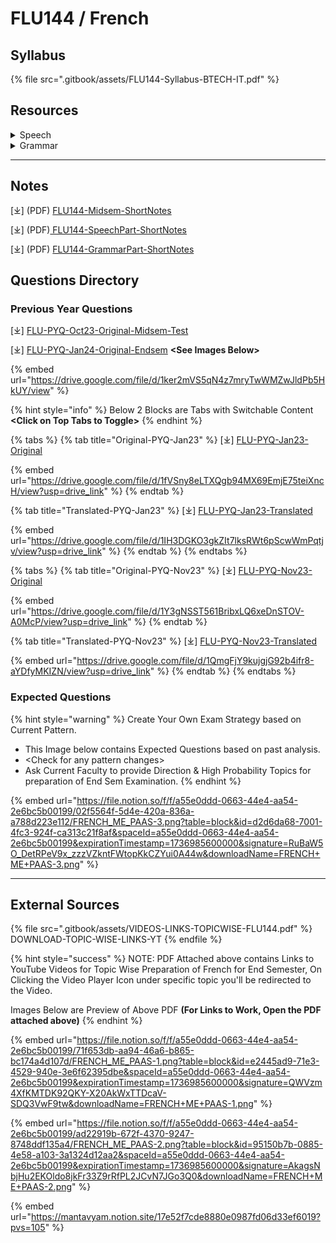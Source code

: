 # FLU144 / French

## Syllabus

{% file src=".gitbook/assets/FLU144-Syllabus-BTECH-IT.pdf" %}

## Resources

<details>

<summary>Speech</summary>

\[⤓] [Unit1](https://drive.google.com/file/d/1xmmydEZn6IgdKj_tUm8Eh7ni_zyeva8y/view?usp=drive_link)

\[⤓] [Unit2](https://drive.google.com/file/d/1AYD4JqxMNLPjrWEhDsOHyrQYdr4Vb9Aq/view?usp=drive_link)

\[⤓] [Unit3](https://drive.google.com/file/d/1vhuxJyXbT0iZWVlCaRIWTQRrGbCHqklR/view?usp=drive_link)

\[ ▶︎ ] [Intro (Yourself / Someone Else)](https://youtu.be/n9yclXqP5Nc?si=1iI6DqSUJWf2NBVn)

\[ ▶︎ ] [Greetings (Say Hello)](https://youtu.be/GUrSnmx-9zg?si=vGPuP59GeYDFUvsW)

\[ ▶︎ ] [Counting (Numbers upto 1000](https://youtu.be/G6bgXhz5WY8?si=yRehbqrtsavQPVxu))

\[ ▶︎ ] [Professions (Jobs)](https://youtu.be/rDr0jcwBfqY?si=92gZITkVtS7sMA5G)

\[ ▶︎ ] [Days of Week](https://youtu.be/rim94Xp2XQ4?si=QGeBDnWlJwhhyxYq)

\[ ▶︎ ] [Months of Year](https://youtu.be/vXcXPP_KYoA?si=EptNr9V7WZoi0iWU)

\[ ▶︎ ] [Appearance (Physical](https://youtu.be/8iyla80YRFY?si=Xk7M2OZqwNnrmJLb))

\[ ▶︎ ] [Traits (Character)](https://youtu.be/PTcjF_TrFLM?si=0PgcYKxXRyjt-mp0)

\[ ▶︎ ] [Nationalities (Countries/Languages)](https://youtu.be/pbcwY7btwZU?si=g26qVzzavc4nhDQp)

</details>

<details>

<summary>Grammar</summary>

\[ ▶︎ ] [Nouns (Masculine/Feminine)](https://youtu.be/_uhFV3lD_wg?si=g5ZSVlTimAbQFBaG)

\[ ▶︎ ] [Article (Definite)](https://youtu.be/OCs_5X5c0YA?si=zYGY6yFOA1vB-GJs)

\[ ▶︎ ] [Article (Indefinite)](https://youtu.be/DSiG8mYiwkI?si=ll7xLGXgpsX0Mcrk)

\[ ▶︎ ] [Article (Contracted)](https://app.gitbook.com/s/wyr7XkhiJoMd59jgwesC/)

\[ ▶︎ ] [Subject Pronouns (Singular/Plural)](https://youtu.be/nyfRpRnyXmw?si=K_JevM6lfeBf4-fW)

\[ ▶︎ ] [Pronouns - Tonic](https://youtu.be/11KUkGmjZ30?si=g7HO7GectDEVESw8)

\[ ▶︎ ] [Verbs (1/2/3 Groups)](https://youtu.be/tuLSsfQ5GOQ?si=f9X_19mrl-i--4WF)

\[ ▶︎ ] [Verbs (1st Group in Present)](https://youtu.be/j3gqgpxxtqI?si=bzxBpddtFzGf8LVQ)

\[ ▶︎ ] [Adjectives](https://youtu.be/1-5OlGCqNbg?si=1qLdSuAht4gBRt6X)

\[ ▶︎ ] [Possessive Adjectives](https://youtu.be/ycPEbzPHkow?si=jFSsmVTjU2Bj3VIk)

\[ ▶︎ ] [Adverbs ](https://youtu.be/nvh4c6dVt5E?si=t7nXj9xEgWY366Ly)

\[ ▶︎ ] [Asking Questions](https://youtu.be/dozFkBHeRyY?si=Sy0jnkI0KfZqZBA_)

\[ ▶︎ ] [Prepositions (of place)](https://youtu.be/iEyvIzPKuIY?si=3Yw3wOgfI58LV8k0)

\[ ▶︎ ] [There is (Il Ya)](https://youtu.be/nJhG9eFlD8o?si=4ZwbQqDujwz4kVqJ)

</details>

***

## Notes

\[⤓] (PDF) [FLU144-Midsem-ShortNotes](https://drive.google.com/file/d/1yEvFM4JHznQSSsMpAJUTNKaLZhwsQk5V/view?usp=drive_link)

\[⤓] (PDF)[ FLU144-SpeechPart-ShortNotes](https://drive.google.com/file/d/1roQIY3UqnpAcAJ4vrXuZkTm_ycorU06-/view?usp=drive_link)

\[⤓] (PDF) [FLU144-GrammarPart-ShortNotes](https://drive.google.com/file/d/1b14d2kEwOc6-PaUb11x1BP2INUaFcNAO/view?usp=drive_link)

## Questions Directory

### Previous Year Questions

\[⤓] [FLU-PYQ-Oct23-Original-Midsem-Test](https://drive.google.com/file/d/1CvlkoTb5vbvFSH0veeRbDsfgUfJx4-C4/view?usp=drive_link)

\[⤓] [FLU-PYQ-Jan24-Original-Endsem](https://drive.google.com/file/d/1ker2mVS5qN4z7mryTwWMZwJldPb5HkUY/view?usp=drive_link) **\<See Images Below>**

{% embed url="https://drive.google.com/file/d/1ker2mVS5qN4z7mryTwWMZwJldPb5HkUY/view" %}

{% hint style="info" %}
Below 2 Blocks are Tabs with Switchable Content **\<Click on Top Tabs to Toggle>**
{% endhint %}

{% tabs %}
{% tab title="Original-PYQ-Jan23" %}
\[⤓] [FLU-PYQ-Jan23-Original](https://drive.google.com/file/d/1fVSny8eLTXQgb94MX69EmjE75teiXncH/view?usp=drive_link)

{% embed url="https://drive.google.com/file/d/1fVSny8eLTXQgb94MX69EmjE75teiXncH/view?usp=drive_link" %}
{% endtab %}

{% tab title="Translated-PYQ-Jan23" %}
\[⤓] [FLU-PYQ-Jan23-Translated](https://drive.google.com/file/d/1IH3DGKO3gkZIt7lksRWt6pScwWmPqtjv/view?usp=drive_link)

{% embed url="https://drive.google.com/file/d/1IH3DGKO3gkZIt7lksRWt6pScwWmPqtjv/view?usp=drive_link" %}
{% endtab %}
{% endtabs %}

{% tabs %}
{% tab title="Original-PYQ-Nov23" %}
\[⤓] [FLU-PYQ-Nov23-Original](https://drive.google.com/file/d/1Y3gNSST561BribxLQ6xeDnSTOV-A0McP/view?usp=drive_link)

{% embed url="https://drive.google.com/file/d/1Y3gNSST561BribxLQ6xeDnSTOV-A0McP/view?usp=drive_link" %}
{% endtab %}

{% tab title="Translated-PYQ-Nov23" %}
\[⤓] [FLU-PYQ-Nov23-Translated](https://drive.google.com/file/d/1QmgFjY9kujgjG92b4ifr8-aYDfyMKIZN/view?usp=drive_link)

{% embed url="https://drive.google.com/file/d/1QmgFjY9kujgjG92b4ifr8-aYDfyMKIZN/view?usp=drive_link" %}
{% endtab %}
{% endtabs %}

### Expected Questions

{% hint style="warning" %}
Create Your Own Exam Strategy based on Current Pattern.&#x20;

* This Image below contains Expected Questions based on past analysis.&#x20;
* \<Check for any pattern changes>&#x20;
* Ask Current Faculty to provide Direction & High Probability Topics for preparation of End Sem Examination.
{% endhint %}

{% embed url="https://file.notion.so/f/f/a55e0ddd-0663-44e4-aa54-2e6bc5b00199/02f5564f-5d4e-420a-836a-a788d223e112/FRENCH_ME_PAAS-3.png?table=block&id=d2d6da68-7001-4fc3-924f-ca313c21f8af&spaceId=a55e0ddd-0663-44e4-aa54-2e6bc5b00199&expirationTimestamp=1736985600000&signature=RuBaW5O_DetRPeV9x_zzzVZkntFWtopKkCZYui0A44w&downloadName=FRENCH+ME+PAAS-3.png" %}

***

## External Sources

{% file src=".gitbook/assets/VIDEOS-LINKS-TOPICWISE-FLU144.pdf" %}
DOWNLOAD-TOPIC-WISE-LINKS-YT
{% endfile %}

{% hint style="success" %}
NOTE: PDF Attached above contains Links to YouTube Videos for Topic Wise Preparation of French for End Semester, On Clicking the Video Player Icon under specific topic you'll be redirected to the Video.

Images Below are Preview of Above PDF **(For Links to Work, Open the PDF attached above)**
{% endhint %}

{% embed url="https://file.notion.so/f/f/a55e0ddd-0663-44e4-aa54-2e6bc5b00199/71f653db-aa94-46a6-b865-bc174a4d107d/FRENCH_ME_PAAS-1.png?table=block&id=e2445ad9-71e3-4529-940e-3e6f62395dbe&spaceId=a55e0ddd-0663-44e4-aa54-2e6bc5b00199&expirationTimestamp=1736985600000&signature=QWVzm4XfKMTDK92QKY-X20AkWxTTDcaV-SDQ3VwF9tw&downloadName=FRENCH+ME+PAAS-1.png" %}

{% embed url="https://file.notion.so/f/f/a55e0ddd-0663-44e4-aa54-2e6bc5b00199/ad22919b-672f-4370-9247-8748ddf135a4/FRENCH_ME_PAAS-2.png?table=block&id=95150b7b-0885-4e58-a103-3a1324d12aa2&spaceId=a55e0ddd-0663-44e4-aa54-2e6bc5b00199&expirationTimestamp=1736985600000&signature=AkagsNbjHu2EKOldo8jkFr33Z9rRfPL2JCvN7JGo3Q0&downloadName=FRENCH+ME+PAAS-2.png" %}

{% embed url="https://mantavyam.notion.site/17e52f7cde8880e0987fd06d33ef6019?pvs=105" %}
